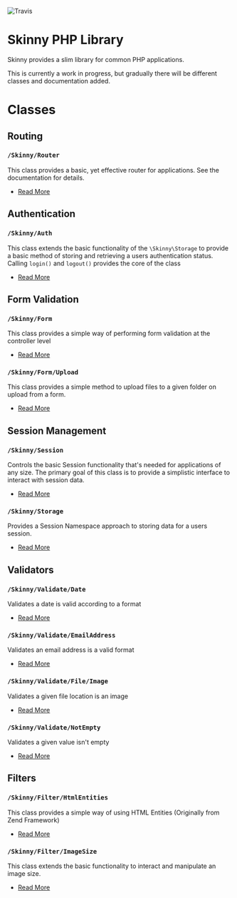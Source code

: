 ![Travis](https://travis-ci.org/rogerthomas84/skinny.png)

Skinny PHP Library
==================

Skinny provides a slim library for common PHP applications.

This is currently a work in progress, but gradually there will be different classes and documentation added.

# Classes #

## Routing ##

### `/Skinny/Router` ###
This class provides a basic, yet effective router for applications. See the documentation for details.
* [Read More](library/Skinny/Docs/Router.md)

## Authentication ##

### `/Skinny/Auth` ###
This class extends the basic functionality of the `\Skinny\Storage` to provide a basic method of
storing and retrieving a users authentication status. Calling `login()` and `logout()` provides
the core of the class
* [Read More](library/Skinny/Docs/Auth.md)

## Form Validation ##

### `/Skinny/Form` ###
This class provides a simple way of performing form validation at the controller level
* [Read More](library/Skinny/Docs/Form.md)

### `/Skinny/Form/Upload` ###
This class provides a simple method to upload files to a given folder on upload from a form.
* [Read More](library/Skinny/Docs/Form_Upload.md)

## Session Management ##

### `/Skinny/Session` ###
Controls the basic Session functionality that's needed for applications of any size. 
The primary goal of this class is to provide a simplistic interface to interact with session data.
* [Read More](library/Skinny/Docs/Session.md)

### `/Skinny/Storage` ###
Provides a Session Namespace approach to storing data for a users session.
* [Read More](library/Skinny/Docs/Storage.md)

## Validators ##

### `/Skinny/Validate/Date` ###
Validates a date is valid according to a format
* [Read More](library/Skinny/Docs/Validate_Date.md)

### `/Skinny/Validate/EmailAddress` ###
Validates an email address is a valid format
* [Read More](library/Skinny/Docs/Validate_EmailAddress.md)

### `/Skinny/Validate/File/Image` ###
Validates a given file location is an image
* [Read More](library/Skinny/Docs/Validate_File_Image.md)

### `/Skinny/Validate/NotEmpty` ###
Validates a given value isn't empty
* [Read More](library/Skinny/Docs/Validate_NotEmpty.md)

## Filters ##

### `/Skinny/Filter/HtmlEntities` ###
This class provides a simple way of using HTML Entities (Originally from Zend Framework)
* [Read More](library/Skinny/Docs/Filter_HtmlEntities.md)

### `/Skinny/Filter/ImageSize` ###
This class extends the basic functionality to interact and manipulate an image size.
* [Read More](library/Skinny/Docs/Filter_ImageSize.md)
